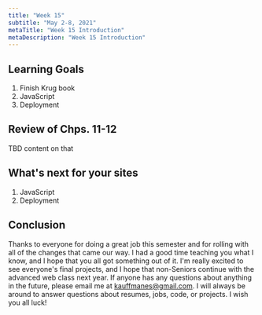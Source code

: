 ```yaml
---
title: "Week 15"
subtitle: "May 2-8, 2021"
metaTitle: "Week 15 Introduction"
metaDescription: "Week 15 Introduction"
---
```


## Learning Goals
1. Finish Krug book
1. JavaScript
1. Deployment

## Review of Chps. 11-12
TBD content on that

<!-- We ran out of time to cover chapters 11-12, so please read them on your own if you're planning on being a web developer in the future. Chapter 11 talks about how we go into a site with a measure of goodwill, and the problems that we encounter lower that goodwill until we leave the site. Depending on the situation of the user (are they in a hurry, are they already upset), this amount of goodwill might be lower to start with. Make your site a place that users can come and easily find what they need to: usability as a common courtesy.

Chapter 12 discusses accessibility and why we should make efforts to make our sites accessible. Not only does a large % of the population *have* some type of disability, it's the right thing to do. We as developers have the opportunity to drastically improve the lives of some people, so why wouldn't we make the effort to do so? -->

## What's next for your sites
1. JavaScript
1. Deployment

## Conclusion
Thanks to everyone for doing a great job this semester and for rolling with all of the changes that came our way. I had a good time teaching you what I know, and I hope that you all got something out of it. I'm really excited to see everyone's final projects, and I hope that non-Seniors continue with the advanced web class next year. If anyone has any questions about anything in the future, please email me at <a href="mailto:kauffmanes@gmail.com">kauffmanes@gmail.com</a>. I will always be around to answer questions about resumes, jobs, code, or projects. I wish you all luck!